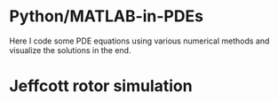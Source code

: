 # Python/MATLAB-in-PDEs
Here I code some PDE equations using various numerical methods and visualize the solutions in the end.


# Jeffcott rotor simulation 
